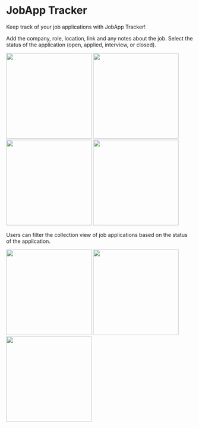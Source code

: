 # JobApp Tracker

Keep track of your job applications with JobApp Tracker!

Add the company, role, location, link and any notes about the job. Select the status of the application (open, applied, interview, or closed).
<p float="center">
<img src="https://user-images.githubusercontent.com/22801309/209336938-c3744ceb-c70b-482d-a8b5-470d2bd1b061.png" width="230">
<img src="https://user-images.githubusercontent.com/22801309/209336940-aeeff1ae-127c-48f0-8350-cdca13315ff0.png" width="230">
<img src="https://user-images.githubusercontent.com/22801309/209336941-6f1dd77e-2206-4a21-97e5-d1386036caac.png" width="230">
<img src="https://user-images.githubusercontent.com/22801309/209336942-8348a186-d6f5-45a6-937c-646d76290395.png" width="230">
  
Users can filter the collection view of job applications based on the status of the application.

<img src="https://user-images.githubusercontent.com/22801309/209336943-10407cd8-41df-4183-b304-182441eb045d.png" width="230">
<img src="https://user-images.githubusercontent.com/22801309/209336945-66741f0b-d811-4b96-8002-18f09ca7e8d0.png" width="230">
<img src="https://user-images.githubusercontent.com/22801309/209336947-773d1334-7480-461a-a5e4-52bf5c48e63e.png" width="230">
</p>
